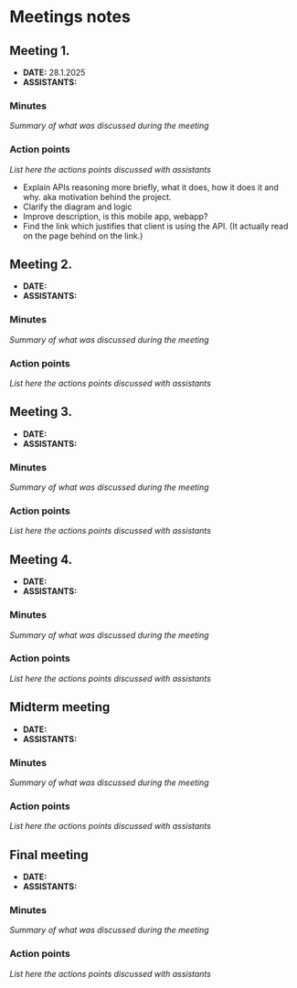 # Meetings notes

## Meeting 1.
* **DATE:** 28.1.2025
* **ASSISTANTS:**

### Minutes
*Summary of what was discussed during the meeting*

### Action points
*List here the actions points discussed with assistants*
- Explain APIs reasoning more briefly, what it does, how it does it and why. aka motivation behind the project.
- Clarify the diagram and logic
- Improve description, is this mobile app, webapp?
- Find the link which justifies that client is using the API. (It actually read on the page behind on the link.)




## Meeting 2.
* **DATE:**
* **ASSISTANTS:**

### Minutes
*Summary of what was discussed during the meeting*

### Action points
*List here the actions points discussed with assistants*




## Meeting 3.
* **DATE:**
* **ASSISTANTS:**

### Minutes
*Summary of what was discussed during the meeting*

### Action points
*List here the actions points discussed with assistants*




## Meeting 4.
* **DATE:**
* **ASSISTANTS:**

### Minutes
*Summary of what was discussed during the meeting*

### Action points
*List here the actions points discussed with assistants*




## Midterm meeting
* **DATE:**
* **ASSISTANTS:**

### Minutes
*Summary of what was discussed during the meeting*

### Action points
*List here the actions points discussed with assistants*




## Final meeting
* **DATE:**
* **ASSISTANTS:**

### Minutes
*Summary of what was discussed during the meeting*

### Action points
*List here the actions points discussed with assistants*




